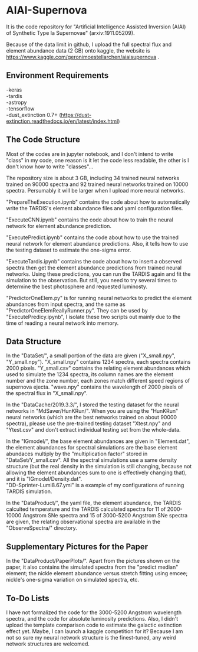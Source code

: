 # AIAI-Supernova

It is the code repository for "Artificial Intelligence Assisted Inversion (AIAI) of Synthetic Type Ia Supernovae" (arxiv:1911.05209).  

Because of the data limit in github, I upload the full spectral flux and element abundance data (2 GB) onto kaggle, the website is https://www.kaggle.com/geronimoestellarchen/aiaisupernova . 

## Environment Requirements

-keras  
-tardis  
-astropy  
-tensorflow  
-dust_extinction 0.7+ (https://dust-extinction.readthedocs.io/en/latest/index.html)  


## The Code Structure

Most of the codes are in jupyter notebook, and I don't intend to write "class" in my code, one reason is it let the code less readable, the other is I don't know how to write "classes"...  

The repository size is about 3 GB, including 34 trained neural networks trained on 90000 spectra and 92 trained neural networks trained on 10000 spectra. 
Persumably it will be larger when I upload more neural networks.  

"PrepareTheExecution.ipynb" contains the code about how to automatically write the TARDIS's element abundance files and yaml configuration files.  

"ExecuteCNN.ipynb" contains the code about how to train the neural network for element abundance prediction.  

"ExecutePredict.ipynb" contains the code about how to use the trained neural network for element abundance predictions. Also, it tells how to use the testing dataset to estimate the one-sigma error.  

"ExecuteTardis.ipynb" contains the code about how to insert a observed spectra then get the element abundance predictions from trained neural networks. 
Using these predictions, you can run the TARDIS again and fit the simulation to the observation. 
But still, you need to try several times to determine the best photosphere and requested luminosty.  

"PredictorOneElem.py" is for running neural networks to predict the element abundances from input spectra, and the same as "PredictorOneElemReallyRunner.py". 
They can be used by "ExecutePredicy.ipynb", I isolate these two scripts out mainly due to the time of reading a neural network into memory.  

## Data Structure

In the "DataSet/", a small portion of the data are given ("X_small.npy", "Y_small.npy"). 
"X_small.npy" contains 1234 spectra, each spectra contains 2000 pixels. 
"Y_small.csv" contains the relating element abundances which used to simulate the 1234 spectra, its column names are the element number and the zone number, each zones match different speed regions of supernova ejecta. 
"wave.npy" contains the wavelength of 2000 pixels of the spectral flux in "X_small.npy".  

In the "DataCache/2019.3.3/", I stored the testing dataset for the neural networks in "MdSaver/HunKRun/". When you are using the "HunKRun" neural networks (which are the best networks trained on about 90000 spectra), please use the pre-trained testing dataset "Xtest.npy" and "Ytest.csv" and don't extract individual testing set from the whole-data.  

In the "IGmodel/", the base element abundances are given in "Element.dat", the element abundances for spectral simulations are the base element abundaces multiply by the "multiplication factor" stored in "DataSet/Y_small.csv". 
All the spectral simulations use a same density structure (but the real density in the simulation is still changing, because not allowing the element abundances sum to one is effectively changing that), and it is "IGmodel/Density.dat".  
"DD-Sprinter-Lumi8.67.yml" is a example of my configurations of running TARDIS simulation.  

In the "DataProduct/", the yaml file, the element abundance, the TARDIS calculted temperature and the TARDIS calculated spectra for 11 of 2000-10000 Angstrom SNe spectra and 15 of 3000-5200 Angstrom SNe spectra are given, the relating observational spectra are available in the "ObserveSpectra/" directory.  

## Supplementary Pictures for the Paper

In the "DataProduct/PaperPlots/". Apart from the pictures shown on the paper, it also contains the simulated spectra from the "predict median" element; the nickle element abundance versus stretch fitting using emcee; nickle's one-sigma variation on simulated spectra, etc.  

## To-Do Lists

I have not formalized the code for the 3000-5200 Angstrom wavelength spectra, and the code for absolute luminosity predictions. 
Also, I didn't upload the template comparison code to estimate the galactic extinction effect yet. 
Maybe, I can launch a kaggle competition for it? 
Because I am not so sure my neural network structure is the finest-tuned, any weird network structures are welcomed. 